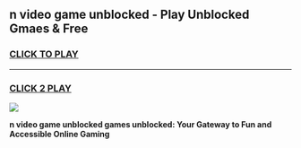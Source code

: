 
## n video game unblocked - Play Unblocked Gmaes & Free
<h3>
<a href="https://news.freeplayer.one?title=n_video_game_unblocked&ref=16F">CLICK TO PLAY</a></h3>
<hr>

<h3>
<a href="https://news.freeplayer.one?title=n_video_game_unblocked&ref=16F">CLICK 2 PLAY</a>
  
</h3>

<a href="https://news.freeplayer.one?title=n_video_game_unblocked&ref=16F/"><img src="https://clearcache.store/games.png"></a>


**n video game unblocked games unblocked: Your Gateway to Fun and Accessible Online Gaming**
